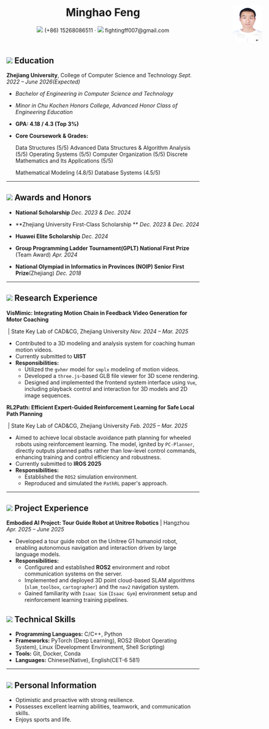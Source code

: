 <div style="position: relative; z-index:0;height: 100px;">
  <center>
    <h1>Minghao Feng</h1>
    <div>
      <span>
        <img src="assets/phone-solid.svg" width="18px">
        (+86) 15268086511
      </span>
      ·
      <span>
        <img src="assets/envelope-solid.svg" width="18px">
        fightingff007@gmail.com
      </span>
    </div>
  </center>
  <img src="assets/me.jpg" 
   style="height:100px; 
          position: absolute; 
          transform: translate(760%, -75%); 
          z-index: 99;">
</div>



## <img src="assets/graduation-cap-solid.svg" width="30px"> Education

**Zhejiang University**, College of Computer Science and Technology              *Sept. 2022 –  June 2026(Expected)*

* *Bachelor of Engineering in Computer Science and Technology*

* *Minor in Chu Kochen Honors College, Advanced Honor Class of Engineering Education*
  
* **GPA: 4.18 / 4.3 (Top 3%)**

* **Core Coursework & Grades:** 

  Data Structures (5/5)   Advanced Data Structures & Algorithm Analysis (5/5)   Operating Systems (5/5)   Computer Organization (5/5)   Discrete Mathematics and Its Applications (5/5) 

  Mathematical Modeling (4.8/5)   Database Systems (4.5/5)

---

## <img src="assets/rss-solid.svg" width="30px"> Awards and Honors

* **National Scholarship**												          *Dec. 2023 & Dec. 2024*

* **Zhejiang University First-Class Scholarship **						                  *Dec. 2023 & Dec. 2024*

* **Huawei Elite Scholarship**											                                       *Dec. 2024*

* **Group Programming Ladder Tournament(GPLT)  National First Prize** (Team Award)            *Apr. 2024*
* **National Olympiad in Informatics in Provinces (NOIP) Senior First Prize**(Zhejiang)              *Dec. 2018*

---

## <img src="assets/project-diagram-solid.svg" width="30px"> Research Experience

**VisMimic: Integrating Motion Chain in Feedback Video Generation for Motor Coaching** 

​	| State Key Lab of CAD&CG, Zhejiang University								*Nov. 2024 – Mar. 2025*

* Contributed to a 3D modeling and analysis system for coaching human motion videos. 
* Currently submitted to **UIST** 
* **Responsibilities:**
    * Utilized the `gvhmr` model for `smplx` modeling of motion videos.
    * Developed a `three.js`-based GLB file viewer for 3D scene rendering.
    * Designed and implemented the frontend system interface using `Vue`, including playback control and interaction for 3D models and 2D image sequences.

**RL2Path: Efficient Expert-Guided Reinforcement Learning for Safe Local Path Planning** 

​	| State Key Lab of CAD&CG, Zhejiang University   						        *Feb. 2025 – Mar. 2025*

* Aimed to achieve local obstacle avoidance path planning for wheeled robots using reinforcement learning. The model, ignited by `PC-Planner`, directly outputs planned paths rather than low-level control commands, enhancing training and control efficiency and robustness. 
* Currently submitted to **IROS 2025**
* **Responsibilities:**
    * Established the `ROS2` simulation environment.
    * Reproduced and simulated the `PathRL` paper's approach.

---

<div style="break-after: page;"></div>


## <img src="assets/project-diagram-solid.svg" width="30px"> Project Experience

**Embodied AI Project: Tour Guide Robot at Unitree Robotics** | Hangzhou	             *Apr. 2025 – June 2025*

* Developed a tour guide robot on the Unitree G1 humanoid robot, enabling autonomous navigation and interaction driven by large language models.
* **Responsibilities:**
  * Configured and established **ROS2** environment and robot communication systems on the server.
  * Implemented and deployed 3D point cloud-based SLAM algorithms (`slam_toolbox`, `cartographer`) and the `nav2` navigation system.
  * Gained familiarity with `Isaac Sim` (`Isaac Gym`) environment setup and reinforcement learning training pipelines.
## <img src="assets/tools-solid.svg" width="30px"> Technical Skills

* **Programming Languages:**  C/C++, Python
* **Frameworks:** PyTorch (Deep Learning), ROS2 (Robot Operating System), Linux (Development Environment, Shell Scripting)
* **Tools:** Git, Docker, Conda
* **Languages:** Chinese(Native), English(CET-6 581)

---

## <img src="assets/info-circle-solid.svg" width="30px"> Personal Information

* Optimistic and proactive with strong resilience.
* Possesses excellent learning abilities, teamwork, and communication skills.
* Enjoys sports and life.

